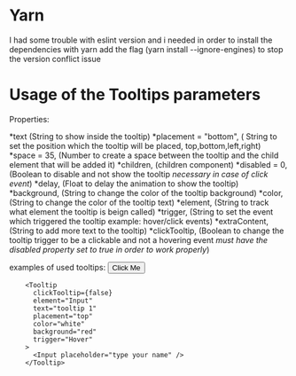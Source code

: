 # Yarn
I had some trouble with eslint version and i needed in order to install the dependencies with yarn add the flag (yarn install --ignore-engines) to stop the version conflict issue
 
 # Usage of the Tooltips parameters
  Properties:
  
  *text (String to show inside the tooltip)
  *placement = "bottom", ( String to  set the position which the tooltip will be placed, top,bottom,left,right)
  *space = 35, (Number to create a space between the tooltip and the child element that will be added it)
  *children, (children component)
  *disabled = 0, (Boolean to disable and not show the tooltip *necessary in case of click event*)
  *delay, (Float to delay the animation to show the tooltip)
  *background, (String to change the color of the tooltip background)
  *color, (String to change the color of the tooltip text)
  *element, (String to track what element the tooltip is beign called)
  *trigger, (String to set the event which triggered the tooltip example: hover/click events)
  *extraContent, (String to add more text to the tooltip)
  *clickTooltip, (Boolean to change the tooltip trigger to be a clickable and not a hovering event *must have the disabled property set to true in order to work   properly*)


examples of used tooltips:
        <Tooltip
          clickTooltip={true}
          element="Button"
          text="You clicked on the button!"
          click="true"
          placement="left"
          color="blue"
          background="black"
          trigger="Click"
        >
          <Button>Click Me</Button>
        </Tooltip>
        
        
        
        <Tooltip
          clickTooltip={false}
          element="Input"
          text="tooltip 1"
          placement="top"
          color="white"
          background="red"
          trigger="Hover"
        >
          <Input placeholder="type your name" />
        </Tooltip>
        
        
        

